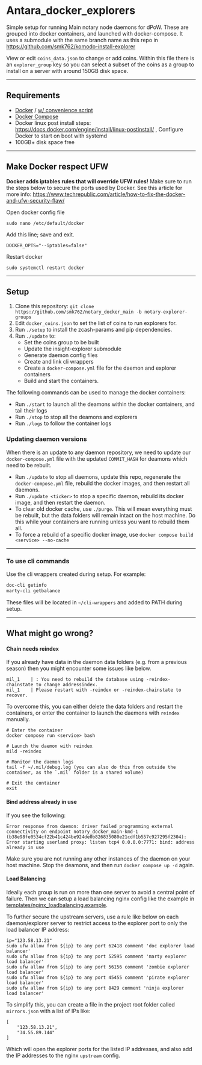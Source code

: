 # Antara_docker_explorers

Simple setup for running Main notary node daemons for dPoW. These are grouped into docker containers, and launched with docker-compose.
It uses a submodule with the same branch name as this repo in https://github.com/smk762/komodo-install-explorer

View or edit `coins_data.json` to change or add coins. Within this file there is an `explorer_group` key so you can select a subset of the coins as a group to install on a server with around 150GB disk space.

---
## Requirements

 - [Docker](https://docs.docker.com/engine/install/ubuntu/) / [w/ convenience script](https://docs.docker.com/engine/install/ubuntu/#install-using-the-convenience-script)
 - [Docker Compose](https://docs.docker.com/compose/install/linux/#install-using-the-repository)
 - Docker linux post install steps: https://docs.docker.com/engine/install/linux-postinstall/ , Configure Docker to start on boot with systemd
 - 100GB+ disk space free
---
## Make Docker respect UFW

**Docker adds iptables rules that will override UFW rules!** 
Make sure to run the steps below to secure the ports used by Docker. See this article for more info: https://www.techrepublic.com/article/how-to-fix-the-docker-and-ufw-security-flaw/

Open docker config file
```
sudo nano /etc/default/docker
```

Add this line; save and exit.
```
DOCKER_OPTS="--iptables=false"
```

Restart docker
```
sudo systemctl restart docker
```
---
## Setup

1. Clone this repository: `git clone https://github.com/smk762/notary_docker_main -b notary-explorer-groups` 
2. Edit `docker_coins.json` to set the list of coins to run explorers for.
3. Run `./setup` to install the zcash-params and pip dependencies.
4. Run `./update` to:
    - Set the coins group to be built
    - Update the insight-explorer submodule
    - Generate daemon config files
    - Create and link cli wrappers
    - Create a `docker-compose.yml` file for the daemon and explorer containers
    - Build and start the containers.

The following commands can be used to manage the docker containers:
- Run `./start` to launch all the deamons within the docker containers, and tail their logs
- Run `./stop` to stop all the deamons and explorers
- Run `./logs` to follow the container logs


### Updating daemon versions

When there is an update to any daemon repository, we need to update our `docker-compose.yml` file with the updated `COMMIT_HASH` for deamons which need to be rebuilt.
- Run `./update` to stop all daemons, update this repo, regenerate the `docker-compose.yml` file, rebuild the docker images, and then restart all daemons.
- Run `./update <ticker>` to stop a specific daemon, rebuild its docker image, and then restart the daemon.
- To clear old docker cache, use `./purge`. This will mean everything must be rebuilt, but the data folders will remain intact on the host machine. Do this while your containers are running unless you want to rebuild them all.
- To force a rebuild of a specific docker image, use `docker compose build <service> --no-cache`

---
### To use cli commands

Use the cli wrappers created during setup. For example:
```bash
doc-cli getinfo
marty-cli getbalance
```
These files will be located in `~/cli-wrappers` and added to PATH during setup.

---
## What might go wrong?

#### Chain needs reindex

If you already have data in the daemon data folders (e.g. from a previous season) then you might encounter some issues like below.
```
mil_1    | : You need to rebuild the database using -reindex-chainstate to change addressindex.
mil_1    | Please restart with -reindex or -reindex-chainstate to recover.
```

To overcome this, you can either delete the data folders and restart the containers, or enter the container to launch the daemons with `reindex` manually.

```
# Enter the container
docker compose run <service> bash

# Launch the daemon with reindex
mild -reindex

# Monitor the daemon logs
tail -f ~/.mil/debug.log (you can also do this from outside the container, as the `.mil` folder is a shared volume)

# Exit the container
exit
```
#### Bind address already in use

If you see the following:
```
Error response from daemon: driver failed programming external connectivity on endpoint notary_docker_main-kmd-1 (b38e98fe0534cf22b41c424be924de0b826835080e21cdf1b557c927295f2304): Error starting userland proxy: listen tcp4 0.0.0.0:7771: bind: address already in use
```

Make sure you are not running any other instances of the daemon on your host machine. Stop the deamons, and then run `docker compose up -d` again.


#### Load Balancing

Ideally each group is run on more than one server to avoid a central point of failure. Then we can setup a load balancing nginx config like the example in [templates/nginx_loadbalancing.example](templates/nginx_loadbalancing.example).

To further secure the upstream servers, use a rule like below on each daemon/explorer server to restrict access to the explorer port to only the load balancer IP address:

```
ip="123.58.13.21"
sudo ufw allow from ${ip} to any port 62418 comment 'doc explorer load balancer'
sudo ufw allow from ${ip} to any port 52595 comment 'marty explorer load balancer'
sudo ufw allow from ${ip} to any port 56156 comment 'zombie explorer load balancer'
sudo ufw allow from ${ip} to any port 45455 comment 'pirate explorer load balancer'
sudo ufw allow from ${ip} to any port 8429 comment 'ninja explorer load balancer'
```

To simplify this, you can create a file in the project root folder called `mirrors.json` with a list of IPs like:
```
[
    "123.58.13.21",
    "34.55.89.144"
]
```
Which will open the explorer ports for the listed IP addresses, and also add the IP addresses to the nginx `upstream` config.